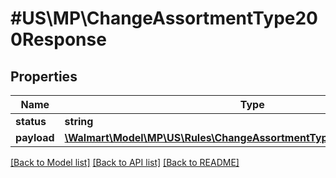 # #US\MP\ChangeAssortmentType200Response

## Properties

Name | Type | Description | Notes
------------ | ------------- | ------------- | -------------
**status** | **string** |  | [optional]
**payload** | [**\Walmart\Model\MP\US\Rules\ChangeAssortmentType200ResponsePayload**](ChangeAssortmentType200ResponsePayload.md) |  | [optional]


[[Back to Model list]](../) [[Back to API list]](../../Api/US/MP) [[Back to README]](../../README.md)
